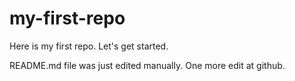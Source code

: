 # my-first-repo
Here is my first repo. Let's get started.

README.md file was just edited manually. One more edit at github.
